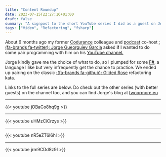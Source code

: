 ```yaml
---
title: "Content Roundup"
date: 2023-07-15T22:27:16+01:00
draft: false
summary: "A signpost to the short YouTube series I did as a guest on Jorge Gueorguiev Garcia's YouTube channel."
tags: ["Video", "Refactoring", "fsharp"]
---
```


About 6 months ago my former [Codurance](https://www.codurance.com/) colleague and [podcast](https://open.spotify.com/show/2J8m3qKsB9IVhV4AagaDZn?si=4c0c9f324d5442cd) co-host [:(fa-brands fa-twitter): Jorge Gueorguiev Garcia](https://twitter.com/yefoakira) asked if I wanted to do some pair programming with him on his [YouTube channel.](https://www.youtube.com/@twoormore7436/about)

Jorge kindly gave me the choice of what to do, so I plumped for some [F#](https://fsharp.org/), a language I like but very infrequently get the chance to practice. We ended up pairing on the classic [:(fa-brands fa-github): Gilded Rose](https://github.com/emilybache/GildedRose-Refactoring-Kata) refactoring kata.

Links to the full series are below. Do check out the other series (with better guests) on the channel too, and you can find Jorge's blog at [twoormore.eu](https://twoormore.eu/)

---

{{< youtube jOBaCo8hq9g >}}

---

{{< youtube uHMzCiCrzys >}}

---

{{< youtube nR5eZT6I6hI >}}

---

{{< youtube jrm9CDd8z9I >}}
